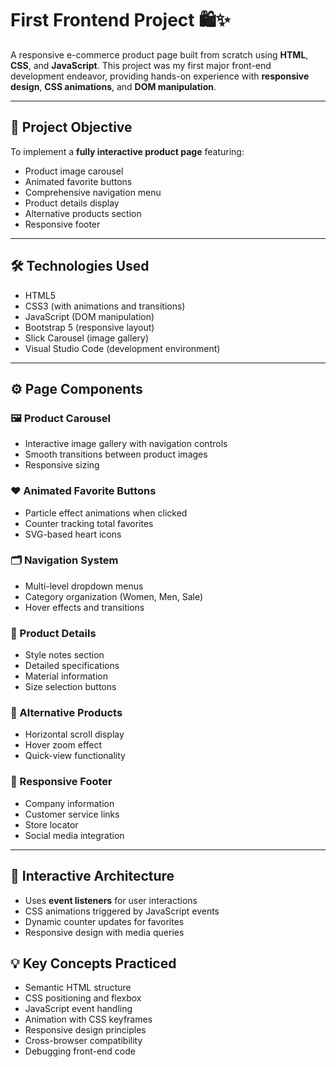 # First Frontend Project 🛍️✨

A responsive e-commerce product page built from scratch using **HTML**, **CSS**, and **JavaScript**. This project was my first major front-end development endeavor, providing hands-on experience with **responsive design**, **CSS animations**, and **DOM manipulation**.

---

## 🎯 Project Objective

To implement a **fully interactive product page** featuring:
- Product image carousel
- Animated favorite buttons
- Comprehensive navigation menu
- Product details display
- Alternative products section
- Responsive footer

---

## 🛠 Technologies Used

- HTML5
- CSS3 (with animations and transitions)
- JavaScript (DOM manipulation)
- Bootstrap 5 (responsive layout)
- Slick Carousel (image gallery)
- Visual Studio Code (development environment)

---

## ⚙️ Page Components

### 🖼️ Product Carousel
- Interactive image gallery with navigation controls
- Smooth transitions between product images
- Responsive sizing

### ❤️ Animated Favorite Buttons
- Particle effect animations when clicked
- Counter tracking total favorites
- SVG-based heart icons

### 🗂️ Navigation System
- Multi-level dropdown menus
- Category organization (Women, Men, Sale)
- Hover effects and transitions

### 📝 Product Details
- Style notes section
- Detailed specifications
- Material information
- Size selection buttons

### 🔄 Alternative Products
- Horizontal scroll display
- Hover zoom effect
- Quick-view functionality

### 📱 Responsive Footer
- Company information
- Customer service links
- Store locator
- Social media integration

---

## 🔄 Interactive Architecture

- Uses **event listeners** for user interactions
- CSS animations triggered by JavaScript events
- Dynamic counter updates for favorites
- Responsive design with media queries

## 💡 Key Concepts Practiced

- Semantic HTML structure
- CSS positioning and flexbox
- JavaScript event handling
- Animation with CSS keyframes
- Responsive design principles
- Cross-browser compatibility
- Debugging front-end code
